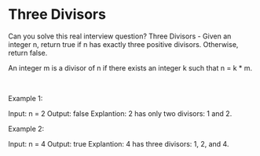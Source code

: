 # Three Divisors

Can you solve this real interview question? Three Divisors - Given an integer n, return true if n has exactly three positive divisors. Otherwise, return false.

An integer m is a divisor of n if there exists an integer k such that n = k * m.

 

Example 1:


Input: n = 2
Output: false
Explantion: 2 has only two divisors: 1 and 2.


Example 2:


Input: n = 4
Output: true
Explantion: 4 has three divisors: 1, 2, and 4.
